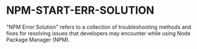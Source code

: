 # NPM-START-ERR-SOLUTION
"NPM Error Solution" refers to a collection of troubleshooting methods and fixes for resolving issues that developers may encounter while using Node Package Manager (NPM).
